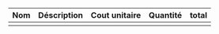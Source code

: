 
| Nom | Déscription | Cout unitaire | Quantité | total |
| --- | ----------- | ------------- | -------- | ----- |
|     |             |               |          |       |
